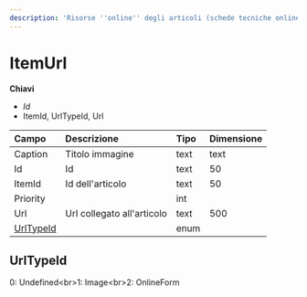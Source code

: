 ```yaml
---
description: 'Risorse ''online'' degli articoli (schede tecniche online, immagini, ...)'
---
```


# ItemUrl

**Chiavi**

* _Id_
* ItemId, UrlTypeId, Url

| Campo | Descrizione | Tipo | Dimensione |
| :--- | :--- | :--- | :--- |
| Caption | Titolo immagine | text | text |
| Id | Id | text | 50 |
| ItemId | Id dell'articolo | text | 50 |
| Priority |  | int |  |
| Url | Url collegato all'articolo | text | 500 |
| [UrlTypeId](itemurl.md#urltypeid) |  | enum |  |

## UrlTypeId

0: Undefined&lt;br&gt;1: Image&lt;br&gt;2: OnlineForm

